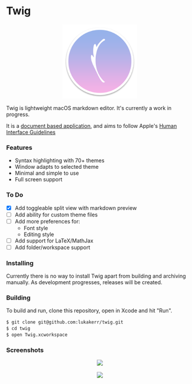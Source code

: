 # Twig

<p align="center">
  <img src="./Twig/Assets.xcassets/AppIcon.appiconset/twig-512.png" width="200">
</p>

Twig is lightweight macOS markdown editor. It's currently a work in progress.

It is a [document based application](https://developer.apple.com/document-based-apps), and aims to follow Apple's [Human Interface Guidelines](https://developer.apple.com/macos/human-interface-guidelines)

### Features

- Syntax highlighting with 70+ themes
- Window adapts to selected theme
- Minimal and simple to use
- Full screen support

### To Do

- [x] Add toggleable split view with markdown preview
- [ ] Add ability for custom theme files
- [ ] Add more preferences for:
	- Font style
	- Editing style
- [ ] Add support for LaTeX/MathJax
- [ ] Add folder/workspace support

### Installing

Currently there is no way to install Twig apart from building and archiving manually. As development progresses, releases will be created.

### Building

To build and run, clone this repository, open in Xcode and hit "Run".

```bash
$ git clone git@github.com:lukakerr/twig.git
$ cd twig
$ open Twig.xcworkspace
```

### Screenshots

<p align="center">
  <img src="https://i.imgur.com/sKBp65k.png">
</p>

<p align="center">
  <img src="https://i.imgur.com/mtE09Yo.png">
</p>
